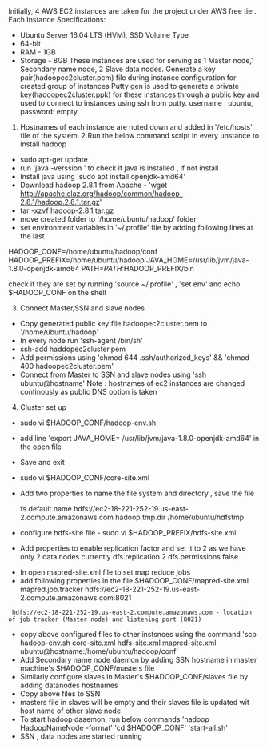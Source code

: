 ##
Initially, 4 AWS EC2 instances are taken for the project under AWS free tier.
Each Instance Specifications: 
*	Ubuntu Server 16.04 LTS (HVM), SSD Volume Type
*	64-bit
*	 RAM - 1GB
*	Storage - 8GB
These instances are used for serving as 1 Master node,1 Secondary name node, 2 Slave data nodes.
Generate a key pair(hadoopec2cluster.pem) file during instance configuration for created group of instances 
Putty gen is used to generate a private key(hadoopec2cluster.ppk) for these instances through a public key and used to connect to instances using ssh from putty.
username : ubuntu, password: empty
1. Hostnames of each instance are noted down and added in '/etc/hosts' file of the system.
2.Run the below command script in every unstance to install hadoop
  * sudo apt-get update
  * run 'java -verssion ' to check if java is installed , if not install
  * Install java using 'sudo apt install openjdk-amd64'
  * Download hadoop 2.8.1 from Apache - 'wget http://apache.claz.org/hadoop/common/hadoop-2.8.1/hadoop.2.8.1.tar.gz'
  * tar -xzvf hadoop-2.8.1.tar.gz
  * move created folder to '/home/ubuntu/hadoop' folder
  * set environment variables in '~/.profile' file by adding following lines at the last
   
   HADOOP_CONF=/home/ubuntu/hadoop/conf
   HADOOP_PREFIX=/home/ubuntu/hadoop
   JAVA_HOME=/usr/lib/jvm/java-1.8.0-openjdk-amd64
   PATH=$PATH:$HADOOP_PREFIX/bin
   
   check if they are set by running 'source ~/.profile' , 'set env' and echo $HADOOP_CONF on the shell
 
 3. Connect Master,SSN and slave nodes
   * Copy generated public key file hadoopec2cluster.pem to '/home/ubuntu/hadoop'
   * In every node run 'ssh-agent /bin/sh'
   * ssh-add haddopec2cluster.pem
   * Add permissions using 'chmod 644 .ssh/authorized_keys' && 'chmod 400 hadoopec2cluster.pem'
   * Connect from Master to SSN and slave nodes using 'ssh ubuntu@hostname'
     Note : hostnames of ec2 instances are changed continously as public DNS option is taken
 
 4. Cluster set up
 * sudo vi $HADOOP_CONF/hadoop-env.sh
 * add line 'export JAVA_HOME= /usr/lib/jvm/java-1.8.0-openjdk-amd64' in the open file
 * Save and exit
 * sudo vi $HADOOP_CONF/core-site.xml
 * Add two properties to name the file system and directory , save the file 
   
   <configuration>
     <property>
        <name>fs.default.name</name>
         <value>hdfs://ec2-18-221-252-19.us-east-2.compute.amazonaws.com</value>
     </property>

     <property>
        <name>hadoop.tmp.dir</name>
        <value>/home/ubuntu/hdfstmp</value>
     </property>
   </configuration>
  
  * configure hdfs-site file - sudo vi $HADOOP_PREFIX/hdfs-site.xml
  * Add properties to enable replication factor and set it to 2 as we have only 2 data nodes currently
    <configuration>
      <property>
          <name>dfs.replication</name>
          <value>2</value>
      </property>
      <property>
           <name>dfs.permissions</name>
           <value>false</value>
      </property>
   </configuration>

  * In open mapred-site.xml file to set map reduce jobs
  * add following properties in the file $HADOOP_CONF/mapred-site.xml
    <configuration>
      <property>
        <name>mapred.job.tracker</name>
        <value>hdfs://ec2-18-221-252-19.us-east-2.compute.amazonaws.com:8021</value>
    </property>
   </configuration>

     hdfs://ec2-18-221-252-19.us-east-2.compute.amazonaws.com - location of job tracker (Master node) and listening port (8021)
     
   * copy above configured files to other instsnces using the command 'scp hadoop-env.sh core-site.xml hdfs-site.xml mapred-site.xml 
     ubuntu@hostname:/home/ubuntu/hadoop/conf'
   * Add Secondary name node daemon by adding SSN hostname in master machine's $HADOOP_CONF/masters file
   * Similarly configure slaves in Master's $HADOOP_CONF/slaves file by adding datanodes hostnames
   * Copy above files to SSN
   * masters file in slaves will be empty and their slaves file is updated wit host name of other slave node
   * To start hadoop daaemon, run below commands
       'hadoop HadoopNameNode -format'
       'cd $HADOOP_CONF'
       'start-all.sh'
   * SSN , data nodes are started running
